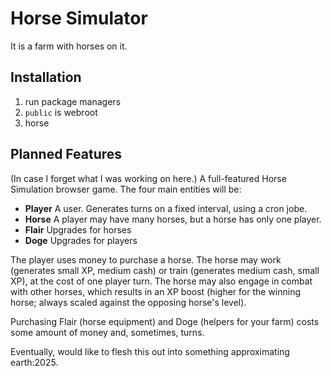 # Horse Simulator

It is a farm with horses on it.

## Installation
1. run package managers
1. `public` is webroot
1. horse

## Planned Features
(In case I forget what I was working on here.)
A full-featured Horse Simulation browser game. The four main entities will be:
* **Player** A user. Generates turns on a fixed interval, using a cron jobe.
* **Horse** A player may have many horses, but a horse has only one player.
* **Flair** Upgrades for horses
* **Doge** Upgrades for players

The player uses money to purchase a horse. The horse may work (generates small XP, medium cash) or train (generates
medium cash, small XP), at the cost of one player turn. The horse may also engage in combat with other horses, which
results in an XP boost (higher for the winning horse; always scaled against the opposing horse's level).

Purchasing Flair (horse equipment) and Doge (helpers for your farm) costs some amount of money and, sometimes, turns.

Eventually, would like to flesh this out into something approximating earth:2025.
